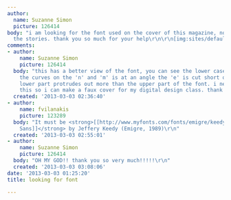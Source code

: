 ```yaml
---
author:
  name: Suzanne Simon
  picture: 126414
body: "i am looking for the font used on the cover of this magazine, not the logo,
  the stories. thank you so much for your help\r\n\r\n[img:sites/default/files/old-images/113147241_amazoncom-rolling-stone-october-15-1998-797-marilyn-_3837.jpg]"
comments:
- author:
    name: Suzanne Simon
    picture: 126414
  body: "this has a better view of the font, you can see the lower case g is squiggly,
    the curves on the 'n' and 'm' is at an angle the 'e' is cut short on top so the
    lower part protrudes out more than the upper part of the font. i need help identifying
    this so i can make a faux cover for my digital design class. thank you\r\n[img:sites/default/files/old-images/258253359851517611ARFRNq6hc_4001.jpg]"
  created: '2013-03-03 02:36:40'
- author:
    name: fvilanakis
    picture: 123289
  body: "It must be <strong>[[http://www.myfonts.com/fonts/emigre/keedy-sans-ot/|Keedy
    Sans]]</strong> by Jeffery Keedy (Emigre, 1989)\r\n"
  created: '2013-03-03 02:55:01'
- author:
    name: Suzanne Simon
    picture: 126414
  body: "OH MY GOD!! thank you so very much!!!!!\r\n"
  created: '2013-03-03 03:08:06'
date: '2013-03-03 01:25:20'
title: looking for font

---
```

